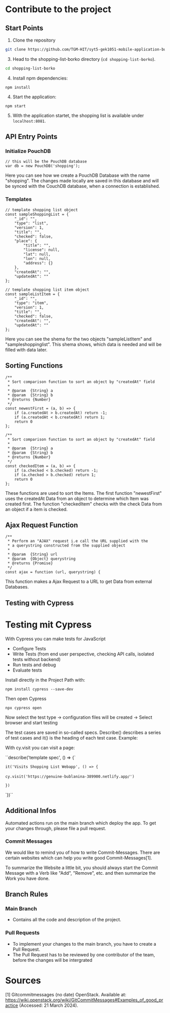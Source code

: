 # Contribute to the project



## Start Points

1. Clone the repository

```bash
git clone https://github.com/TGM-HIT/syt5-gek1051-mobile-application-budgeteer.git
```

3. Head to the shopping-list-borko directory (`cd shopping-list-borko`).

```bash
cd shopping-list-borko
```

4. Install npm dependencies:

```
npm install
```

4. Start the application:

```
npm start
```


5. With the application startet, the shopping list is available under `localhost:8081`.


## API Entry Points

### Initialize PouchDB

```
// this will be the PouchDB database
var db = new PouchDB('shopping');
```
Here you can see how we create a PouchDB Database with the name "shopping". The changes made locally are saved in this database and will be synced with the CouchDB database, when a connection is established.

### Templates

```
// template shopping list object
const sampleShoppingList = {
	"_id": "",
	"type": "list",
	"version": 1,
	"title": "",
	"checked": false,
	"place": {
		"title": "",
		"license": null,
		"lat": null,
		"lon": null,
		"address": {}
	},
	"createdAt": "",
	"updatedAt": ""
};

// template shopping list item object
const sampleListItem = {
	"_id": "",
	"type": "item",
	"version": 1,
	"title": "",
	"checked": false,
	"createdAt": "",
	"updatedAt": ""
};
```
Here you can see the shema for the two objects "sampleListItem" and "sampleshoppinglist". This shema shows, which data is needed and will be filled with data later.

## Sorting Functions

```
/**
 * Sort comparison function to sort an object by "createdAt" field
 *
 * @param  {String} a
 * @param  {String} b
 * @returns {Number}
 */
const newestFirst = (a, b) => {
	if (a.createdAt > b.createdAt) return -1;
	if (a.createdAt < b.createdAt) return 1;
	return 0 
};

/**
 * Sort comparison function to sort an object by "createdAt" field
 *
 * @param  {String} a
 * @param  {String} b
 * @returns {Number}
 */
const checkedItem = (a, b) => {
	if (a.checked < b.checked) return -1;
	if (a.checked > b.checked) return 1;
	return 0 
};
```
These functions are used to sort the Items. The first function "newestFirst" uses the createdAt Data from an object to determine which Item was created first.
The function "checkedItem" checks with the check Data from an object if a item is checked.

## Ajax Request Function

```
/**
 * Perform an "AJAX" request i.e call the URL supplied with the 
 * a querystring constructed from the supplied object
 *
 * @param  {String} url 
 * @param  {Object} querystring 
 * @returns {Promise}
 */
const ajax = function (url, querystring) {
```
This function makes a Ajax Request to a URL to get Data from external Databases. 

## Testing with Cypress

# Testing mit Cypress

With Cypress you can make tests for JavaScript

- Configure Tests
- Write Tests (from end user perspective, checking API calls, isolated tests without backend)
- Run tests and debug
- Evaluate tests

Install directly in the Project Path with:

```shell
npm install cypress --save-dev
```

Then open Cypress

```shell
npx cypress open
```

Now select the test type -> configuration files will be created -> Select browser and start testing

The test cases are saved in so-called specs. Describe() describes a series of test cases and it() is the heading of each test case.
Example:

With cy.visit you can visit a page:

``describe('template spec', () => {`

  `it('Visits Shopping List Webapp', () => {`

​    `cy.visit('https://genuine-bublanina-389900.netlify.app/')`

  `})`

`})``

## Additional Infos

Automated actions run on the main branch which deploy the app. To get your changes through, please file a pull request.

### Commit Messages

We would like to remind you of how to write Commit-Messages. There are certain websites which can help you write good Commit-Messages[1].

To summarize the Website a little bit, you should always start the Commit Message with a Verb like "Add", "Remove", etc. and then summarize the Work you have done. 

## Branch Rules

### Main Branch
- Contains all the code and description of the project.

### Pull Requests

- To implement your changes to the main branch, you have to create a Pull Request.
- The Pull Request has to be reviewed by one contributor of the team, before the changes will be intergrated

# Sources

[1] Gitcommitmessages (no date) OpenStack. Available at: https://wiki.openstack.org/wiki/GitCommitMessages#Examples_of_good_practice (Accessed: 21 March 2024). 
